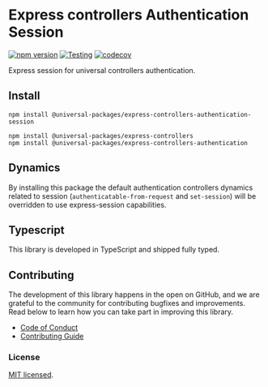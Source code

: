 # Express controllers Authentication Session

[![npm version](https://badge.fury.io/js/@universal-packages%2Fexpress-controllers-authentication-session.svg)](https://www.npmjs.com/package/@universal-packages/express-controllers-authentication-session)
[![Testing](https://github.com/universal-packages/universal-express-controllers-authentication-session/actions/workflows/testing.yml/badge.svg)](https://github.com/universal-packages/universal-express-controllers-authentication-session/actions/workflows/testing.yml)
[![codecov](https://codecov.io/gh/universal-packages/universal-express-controllers-authentication-session/branch/main/graph/badge.svg?token=CXPJSN8IGL)](https://codecov.io/gh/universal-packages/universal-express-controllers-authentication-session)

Express session for universal controllers authentication.

## Install

```shell
npm install @universal-packages/express-controllers-authentication-session

npm install @universal-packages/express-controllers
npm install @universal-packages/express-controllers-authentication
```

## Dynamics

By installing this package the default authentication controllers dynamics related to session (`authenticatable-from-request` and `set-session`) will be overridden to use express-session capabilities.

## Typescript

This library is developed in TypeScript and shipped fully typed.

## Contributing

The development of this library happens in the open on GitHub, and we are grateful to the community for contributing bugfixes and improvements. Read below to learn how you can take part in improving this library.

- [Code of Conduct](./CODE_OF_CONDUCT.md)
- [Contributing Guide](./CONTRIBUTING.md)

### License

[MIT licensed](./LICENSE).
